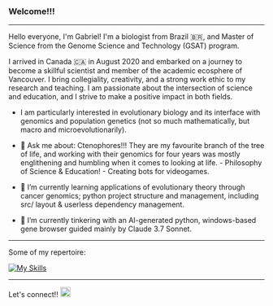 ### Welcome!!! 
----
Hello everyone, I'm Gabriel! I'm a biologist from Brazil 🇧🇷, and Master of Science from the Genome Science and Technology (GSAT) program. 

I arrived in Canada 🇨🇦 in August 2020 and embarked on a journey to become a skillful scientist and member of the academic ecosphere of Vancouver. I bring collegiality, creativity, and a strong work ethic to my research and teaching. I am passionate about the intersection of science and education, and I strive to make a positive impact in both fields. 

- I am particularly interested in evolutionary biology and its interface with genomics and population genetics (not so much mathematically, but macro and microevolutionarily). 

- 💬 Ask me about: Ctenophores!!! They are my favourite branch of the tree of life, and working with their genomics for four years was mostly englithening and humbling when it comes to looking at life.
                 - Philosophy of Science & Education!
                 - Creating bots for videogames.

- 🌱 I’m currently learning applications of evolutionary theory through cancer genomics; python project structure and management, including src/ layout & userless dependency management.

- 🔭 I’m currently tinkering with an AI-generated python, windows-based gene browser guided mainly by Claude 3.7 Sonnet.

----
Some of my repertoire:

[![My Skills](https://skillicons.dev/icons?i=python,bash,anaconda,git,ps,regex,vim,vscode,&&perline=8)](https://skillicons.dev)


----
Let's connect!!
<a href="https://linkedin.com/in/gdalba">
  <img alt="Gabriel's LinkedIn" width="20px" src="https://simpleicons.now.sh/linkedin/495f7e" />
</a>

<!--
**gdalba/gdalba** is a ✨ _special_ ✨ repository because its `README.md` (this file) appears on your GitHub profile.
I am very much **not** abashed when I say I took this straight out of a person I respect and admire the most. I look up to her and her personality.
Here are some ideas to get you started:

- 🔭 I’m currently working on ...
- 🌱 I’m currently learning ...
- 👯 I’m looking to collaborate on ...
- 🤔 I’m looking for help with ...
- 💬 Ask me about ...
- 📫 How to reach me: ...
- 😄 Pronouns: ...
- ⚡ Fun fact: ...
-->